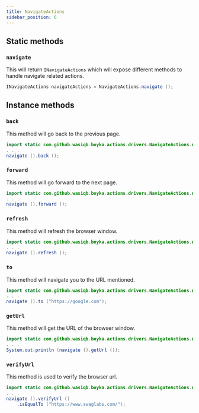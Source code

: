 ```yaml
---
title: NavigateActions
sidebar_position: 6
---
```


## Static methods

### `navigate`

This will return `INavigateActions` which will expose different methods to handle navigate related actions.

```java
INavigateActions navigateActions = NavigateActions.navigate ();
```

## Instance methods

### `back`

This method will go back to the previous page.

```java
import static com.github.wasiqb.boyka.actions.drivers.NavigateActions.navigate;
. . .
navigate ().back ();
```

### `forward`

This method will go forward to the next page.

```java
import static com.github.wasiqb.boyka.actions.drivers.NavigateActions.navigate;
. . .
navigate ().forward ();
```

### `refresh`

This method will refresh the browser window.

```java
import static com.github.wasiqb.boyka.actions.drivers.NavigateActions.navigate;
. . .
navigate ().refresh ();
```

### `to`

This method will navigate you to the URL mentioned.

```java
import static com.github.wasiqb.boyka.actions.drivers.NavigateActions.navigate;
. . .
navigate ().to ("https://google.com");
```

### `getUrl`

This method will get the URL of the browser window.

```java
import static com.github.wasiqb.boyka.actions.drivers.NavigateActions.navigate;
. . .
System.out.println (navigate ().getUrl ());
```

### `verifyUrl`

This method is used to verify the browser url.

```java
import static com.github.wasiqb.boyka.actions.drivers.NavigateActions.navigate;
. . .
navigate ().verifyUrl ()
    .isEqualTo ("https://www.swaglabs.com/");
```
